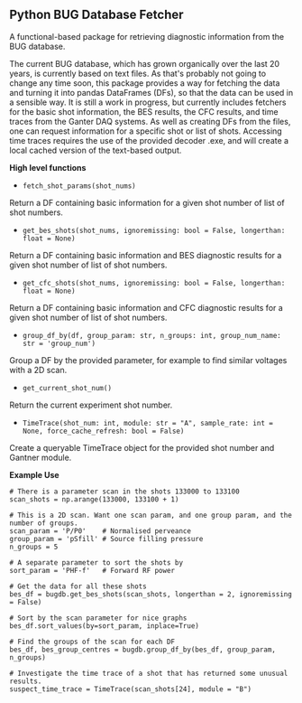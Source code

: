 ## Python BUG Database Fetcher
A functional-based package for retrieving diagnostic information from the BUG database.

The current BUG database, which has grown organically over the last 20 years, is currently based on text files. As that's probably not going to change any time soon, this package provides a way for fetching the data and turning it into pandas DataFrames (DFs), so that the data can be used in a sensible way. It is still a work in progress, but currently includes fetchers for the basic shot information, the BES results, the CFC results, and time traces from the Ganter DAQ systems. As well as creating DFs from the files, one can request information for a specific shot or list of shots. Accessing time traces requires the use of the provided decoder .exe, and will create a local cached version of the text-based output.

**High level functions**

* `fetch_shot_params(shot_nums)`

 Return a DF containing basic information for a given shot number of list of shot numbers.

* `get_bes_shots(shot_nums, ignoremissing: bool = False, longerthan: float = None)`

 Return a DF containing basic information and BES diagnostic results for a given shot number of list of shot numbers.

* `get_cfc_shots(shot_nums, ignoremissing: bool = False, longerthan: float = None)`

 Return a DF containing basic information and CFC diagnostic results for a given shot number of list of shot numbers.
 
* `group_df_by(df, group_param: str, n_groups: int, group_num_name: str = 'group_num')`

 Group a DF by the provided parameter, for example to find similar voltages with a 2D scan.
 
* `get_current_shot_num()`

 Return the current experiment shot number.

* `TimeTrace(shot_num: int, module: str = "A", sample_rate: int = None, force_cache_refresh: bool = False)`

 Create a queryable TimeTrace object for the provided shot number and Gantner module.
 
**Example Use**
```
# There is a parameter scan in the shots 133000 to 133100
scan_shots = np.arange(133000, 133100 + 1)

# This is a 2D scan. Want one scan param, and one group param, and the number of groups.
scan_param = 'P/P0'    # Normalised perveance
group_param = 'pSfill' # Source filling pressure
n_groups = 5

# A separate parameter to sort the shots by
sort_param = 'PHF-f'   # Forward RF power

# Get the data for all these shots
bes_df = bugdb.get_bes_shots(scan_shots, longerthan = 2, ignoremissing = False)

# Sort by the scan parameter for nice graphs
bes_df.sort_values(by=sort_param, inplace=True)

# Find the groups of the scan for each DF
bes_df, bes_group_centres = bugdb.group_df_by(bes_df, group_param, n_groups)

# Investigate the time trace of a shot that has returned some unusual results.
suspect_time_trace = TimeTrace(scan_shots[24], module = "B")
```
